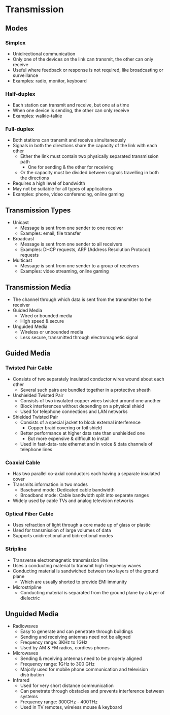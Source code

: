 # Transmission
## Modes
### Simplex
- Unidirectional communication
- Only one of the devices on the link can transmit, the other can only receive
- Useful where feedback or response is not required, like broadcasting or surveillance
- Examples: radio, monitor, keyboard

### Half-duplex
- Each station can transmit and receive, but one at a time
- When one device is sending, the other can only receive
- Examples: walkie-talkie

### Full-duplex
- Both stations can transmit and receive simultaneously
- Signals in both the directions share the capacity of the link with each other
  - Either the link must contain two physically separated transmission path
    - One for sending & the other for receiving
  - Or the capacity must be divided between signals travelling in both the directions
- Requires a high level of bandwidth
- May not be suitable for all types of applications
- Examples: phone, video conferencing, online gaming

## Transmission Types
- Unicast
  - Message is sent from one sender to one receiver
  - Examples: email, file transfer
- Broadcast
  - Message is sent from one sender to all receivers
  - Examples: DHCP requests, ARP (Address Resolution Protocol) requests
- Multicast
  - Message is sent from one sender to a group of receivers
  - Examples: video streaming, online gaming

## Transmission Media
- The channel through which data is sent from the transmitter to the receiver
- Guided Media
  - Wired or bounded media
  - High speed & secure
- Unguided Media
  - Wireless or unbounded media
  - Less secure, transmitted through electromagnetic signal

## Guided Media
### Twisted Pair Cable
- Consists of two separately insulated conductor wires wound about each other
  - Several such pairs are bundled together in a protective sheath
- Unshielded Twisted Pair
  - Consists of two insulated copper wires twisted around one another
  - Block interferences without depending on a physical shield
  - Used for telephone connections and LAN networks
- Shielded Twisted Pair
  - Consists of a special jacket to block external interference
    - Copper braid covering or foil shield
  - Better performance at higher data rate than unshielded one
    - But more expensive & difficult to install
  - Used in fast-data-rate ethernet and in voice & data channels of telephone lines

### Coaxial Cable
- Has two parallel co-axial conductors each having a separate insulated cover
- Transmits information in two modes
  - Baseband mode: Dedicated cable bandwidth
  - Broadband mode: Cable bandwidth split into separate ranges
- Widely used by cable TVs and analog television networks

### Optical Fiber Cable
- Uses refraction of light through a core made up of glass or plastic
- Used for transmission of large volumes of data
- Supports unidirectional and bidirectional modes

### Stripline
- Transverse electromagnetic transmission line
- Uses a conducting material to transmit high frequency waves
- Conducting material is sandwiched between two layers of the ground plane
  - Which are usually shorted to provide EMI immunity
- Microstripline
  - Conducting material is separated from the ground plane by a layer of dielectric

## Unguided Media
- Radiowaves
  - Easy to generate and can penetrate through buildings
  - Sending and receiving antennas need not be aligned
  - Frequency range: 3KHz to 1GHz
  - Used by AM & FM radios, cordless phones
- Microwaves
  - Sending & receiving antennas need to be properly aligned
  - Frequency range: 1GHz to 300 GHz
  - Majorly used for mobile phone communication and television distribution
- Infrared
  - Used for very short distance communication
  - Can penetrate through obstacles and prevents interference between systems
  - Frequency range: 300GHz - 400THz
  - Used in TV remotes, wireless mouse & keyboard

